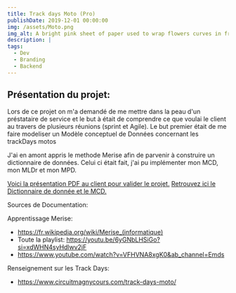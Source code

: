 ```yaml
---
title: Track days Moto (Pro)
publishDate: 2019-12-01 00:00:00
img: /assets/Moto.png
img_alt: A bright pink sheet of paper used to wrap flowers curves in front of rich blue background
description: |
tags:
  - Dev
  - Branding
  - Backend
---
```


## Présentation du projet:

Lors de ce projet on m'a demandé de me mettre dans la peau d'un préstataire de service et le but à était de comprendre ce que voulai le client au travers de plusieurs réunions (sprint et Agile). Le but premier était de me faire modeliser un Modèle conceptuel de Données concernant les trackDays motos

J'ai en amont appris le methode Merise afin de parvenir à construire un dictionnaire de données. Celui ci était fait, j'ai pu implémenter mon MCD, mon MLDr et mon MPD.

[Voici la présentation PDF au client pour valider le projet.](../../public/assets/trackDay.pdf)
[Retrouvez ici le Dictionnaire de donnée et le MCD.](../../public/assets/trackDay.pdf)



Sources de Documentation:

Apprentissage Merise:
  - https://fr.wikipedia.org/wiki/Merise_(informatique)
  - Toute la playlist: https://youtu.be/6yGNbLHSiGo?si=xdWHN4syHdlwv2jF
  - https://www.youtube.com/watch?v=VFHVNA8xgK0&ab_channel=Emds

Renseignement sur les Track Days:
  - https://www.circuitmagnycours.com/track-days-moto/